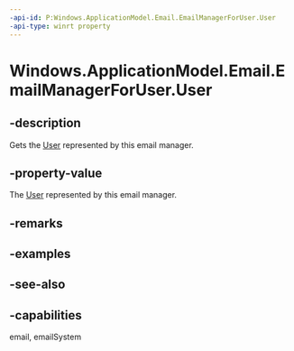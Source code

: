 ```yaml
---
-api-id: P:Windows.ApplicationModel.Email.EmailManagerForUser.User
-api-type: winrt property
---
```


<!-- Property syntax
public Windows.System.User User { get; }
-->

# Windows.ApplicationModel.Email.EmailManagerForUser.User

## -description
Gets the [User](../windows.system/user.md) represented by this email manager.

## -property-value
The [User](../windows.system/user.md) represented by this email manager.

## -remarks

## -examples

## -see-also

## -capabilities
email, emailSystem

